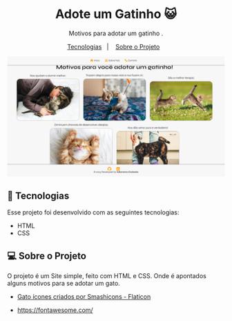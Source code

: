 <h1 align="center"> Adote um Gatinho 😺 </h1>

<p align="center"> Motivos para adotar um gatinho
.<br/>
</p>


<p align="center">
  <a href="#-tecnologias">Tecnologias</a>&nbsp;&nbsp;&nbsp;|&nbsp;&nbsp;&nbsp;
  <a href="#-sobre-o-projeto">Sobre o Projeto</a>&nbsp;&nbsp;&nbsp;
</p>
<p align="center">
  <img alt="imagem do site Adote um gatinho" src="./assets/site-gatinho.png">
</p>


## 🚀 Tecnologias

Esse projeto foi desenvolvido com as seguintes tecnologias:

- HTML
- CSS

## 💻 Sobre o Projeto

O projeto é um Site simple, feito com HTML e CSS. Onde é apontados alguns motivos para se adotar um gato.

- <a href="https://www.flaticon.com/br/icones-gratis/gato" title="gato ícones">Gato ícones criados por Smashicons - Flaticon</a>

- https://fontawesome.com/ 

